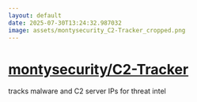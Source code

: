 ```yaml
---
layout: default
date: 2025-07-30T13:24:32.987032
image: assets/montysecurity_C2-Tracker_cropped.png
---
```


# [montysecurity/C2-Tracker](https://github.com/montysecurity/C2-Tracker)

tracks malware and C2 server IPs for threat intel
